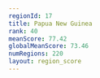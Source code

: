 ```yaml
---
regionId: 17
title: Papua New Guinea
rank: 40
meanScore: 77.42
globalMeanScore: 73.46
numRegions: 220
layout: region_score
---
```

